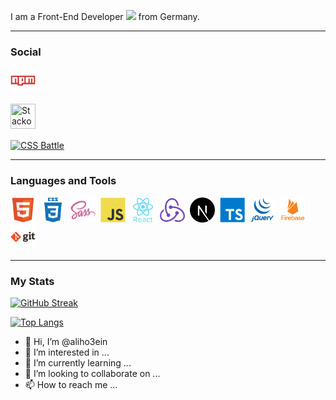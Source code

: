 

I am a Front-End Developer <img src="https://media.giphy.com/media/WUlplcMpOCEmTGBtBW/giphy.gif" width="30"> from Germany.

---
### Social

[<img src="https://github.com/devicons/devicon/blob/master/icons/npm/npm-original-wordmark.svg" title='my Packages' width="40" height="40"/>](https://www.npmjs.com/~aliho3ein)

[<img src="https://cdn.sstatic.net/Sites/stackoverflow/Img/apple-touch-icon@2.png?v=73d79a89bded" title='Stackoverflow' width="40" height="40"/>](https://stackoverflow.com/users/3748304/ali)

[<img src="https://cdn.pixabay.com/photo/2022/03/15/06/15/code-7069550_1280.png" title='CSS Battle' width="35" style='margin-top:1px'/>](https://cssbattle.dev/player/aliho3ein)

---

### Languages and Tools

 <img src="https://github.com/devicons/devicon/blob/master/icons/html5/html5-original.svg" title="HTML5" alt="HTML" width="40" height="40"/>&nbsp;
  <img src="https://github.com/devicons/devicon/blob/master/icons/css3/css3-plain-wordmark.svg"  title="CSS3" alt="CSS" width="40" height="40"/>&nbsp;
 <img src="https://github.com/devicons/devicon/blob/master/icons/sass/sass-original.svg" title="SASS" alt="SASS" width="40" height="40"/>&nbsp;
 <img src="https://github.com/devicons/devicon/blob/master/icons/javascript/javascript-original.svg" title="JavaScript" alt="JavaScript" width="40" height="40"/>&nbsp;
  <img src="https://github.com/devicons/devicon/blob/master/icons/react/react-original-wordmark.svg" title="React" alt="React" width="40" height="40"/>&nbsp;
  <img src="https://github.com/devicons/devicon/blob/master/icons/redux/redux-original.svg" title="Redux" alt="Redux " width="40" height="40"/>&nbsp;
 <img src="https://github.com/devicons/devicon/blob/master/icons/nextjs/nextjs-original.svg" title="Next.js" alt="Next.js" width="40" height="40"/>&nbsp;
 <img src="https://github.com/devicons/devicon/blob/master/icons/typescript/typescript-plain.svg" title="TypeScript" alt="TypeScript" width="40" height="40"/>&nbsp;
   <img src="https://github.com/devicons/devicon/blob/master/icons/jquery/jquery-plain-wordmark.svg" title="Jquery" alt="TypeScript" width="40" height="40"/>&nbsp;
  <img src="https://github.com/devicons/devicon/blob/master/icons/firebase/firebase-plain-wordmark.svg" title="Firebase" alt="Firebase" width="40" height="40"/>&nbsp;  <img src="https://github.com/devicons/devicon/blob/master/icons/git/git-original-wordmark.svg" title="Git" alt="Git" width="40" height="40"/>&nbsp;

---

### My Stats

[![GitHub Streak](http://github-readme-streak-stats.herokuapp.com?user=aliho3ein&theme=dark&background=000000)](https://git.io/streak-stats)

[![Top Langs](https://github-readme-stats.vercel.app/api/top-langs/?username=aliho3ein&layout=compact&theme=vision-friendly-dark)](https://github.com/anuraghazra/github-readme-stats)


- 👋 Hi, I’m @aliho3ein
- 👀 I’m interested in ...
- 🌱 I’m currently learning ...
- 💞️ I’m looking to collaborate on ...
- 📫 How to reach me ...
